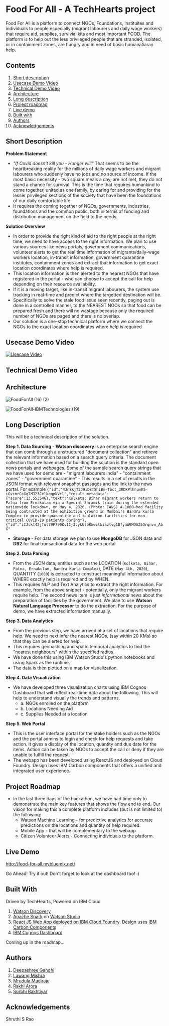 # Food For All - A TechHearts project

Food For All is a platform to connect NGOs, Foundations, Instituites and individuals to people especially (migrant labourers and daily wage workers) that require aid, supplies, survivial kits and most important FOOD. The platform is to help out the less privileged people that are stranded, isolated, or in containment zones, are hungry and in need of basic humanatiaran help. 

## Contents

1. [Short description](#short-description)
2. [Usecase Demo Video](#usecase-demo-video)
3. [Technical Demo Video](#technical-demo-video)
4. [Architecture](#architecture)
5. [Long description](#long-description)
6. [Project roadmap](#project-roadmap)
7. [Live demo](#live-demo)
8. [Built with](#built-with)
9. [Authors](#authors)
10. [Acknowledgements](#acknowledgements)

## Short Description 

  **Problem Statement**
  - _"If Covid doesn't kill you - Hunger will"_ That seems to be the heartbreaking reality for the millions of daily wage workers and migrant labourers who suddenly have no jobs and no source of income. If the most basic necessity - two square meals a day, are not met, they do not stand a chance for survival. This is the time that requires humankind to come together, united as one family, by caring for and providing for the lesser privileged sections of the society that have been the foundations of our daily comfortable life.
 - It requires the coming together of NGOs, governments, industries, foundations and the common public, both in terms of funding and distribution management on the field to the needy.
  
 **Solution Overview**
 - In order to provide the right kind of aid to the right people at the right time, we need to have access to the right information. We plan to use various sources like news portals, government communications, volunteer alerts to get the real time information of migrants/daily-wage workers location, in-transit information, government quarantine institutes, containment zones and extract that information to get exact location coordinates where help is required. 
- This location information is then alerted to the nearest NGOs that have registered in the portal - who can choose to accept the call for help depending on their resource availability. 
- If it is a moving target, like in-transit migrant labourers, the system use tracking in real-time and predict where the targetted destination will be. 
- Specifically to solve the stale food issue seen recently, paging out is done in a controlled manner, to the NEAREST NGOs so that food can be prepared fresh and there will no wastage because only the required number of NGOs are paged and there is no overlap.
- Our solution is a one-stop technical platform where we connect the NGOs to the exact location coordinates where help is required

## Usecase Demo Video
[![Usecase Video](https://user-images.githubusercontent.com/26574170/83936366-b20e0e80-a7e0-11ea-8a26-70ab96613b2d.png)](https://www.youtube.com/watch?v=ipGtl8ZZUMc&feature=youtu.be)

## Technical Demo Video

## Architecture
![FoodForAll (16) (2)](https://user-images.githubusercontent.com/26574170/83896952-8e13e400-a772-11ea-92c0-1245ff285ae6.png)

![FoodForAll-IBMTechnologies (19)](https://user-images.githubusercontent.com/26574170/83896924-83f1e580-a772-11ea-9217-32a930118474.png)

## Long Description
This will be a technical description of the solution.

**Step 1. Data Sourcing** 
    - **Watson discovery** is an enterprise search engine that can comb through a unstructured "document collection" and retireve the relevant information based on a search query criteria. The document collection that we have used for building the solution is the standard open news portals and webpages. Some of the sample search query strings that we have used for demo are 
       - "migrant labourers india"
       - "containment zones"
       - "government quarantine"
    -  This results in a set of results in the JSON format with relevant snapshot passages and the link to the news portal.
For example
 `{"id":"43n8kjT2J9iDSfShiBm-Tbct_3RDKPlhhuvK5-iGvimrGsGq7MJ23CelkoqpNVcl","result_metadata":{"score":13.553546},"text":"Kolkata: Bihar migrant workers return to Patna from Ernakulam via a Special Shramik train during the extended nationwide lockdown, on May 4, 2020. (Photo: IANS) A 1000-bed facility being contructed at the exhibition ground in Mumbai's Bandra Kurla Complex to provide quarantine and isolation facilities for non-critical COVID-19 patients during"},{"id":"iIJskt42jTul79P790Kv11j3cykUlb8kwzlkiaztvg1DfyaW9MOAZ5Qrqnvn_AbG"`
 
  - **Storage** - For data storage we plan to use **MongoDB** for JSON data and **DB2** for final transactional data for the web portal.
  
**Step 2. Data Parsing** 
   - From the JSON data, entities such as the LOCATION (`Kolkota, Bihar, Patna, Ernakulam, Bandra Kurla Complex`), DATE (`May 4th, 2020`), QUANTITY (`1000`) is extracted to construct meaningful information about WHERE exactly help is required and by WHEN. 
   - This requires NLP and Text Analytics to extract the right information. For example, from the above snippet - potentially, only the migrant workers require help. The second news item is just _informational_ news about the preparation of facilities by the government.  We plan to use **Watson Natural Language Processor** to do the extraction. For the purpose of demo, we have extracted information manually.
   
**Step 3. Data Analytics**
   - From the previous step, we have arrived at a set of locations that require help. We need to next infer the nearest NGOs, (say within 20 KMs) so that they can be alerted for help.
   - This requires geohashing and spatio temporal analytics to find the "nearest neighbours" within the specified radius.
   - We have done this using IBM Watson Studo's python notebooks and using Spark as the runtime.
   - The data is then plotted on a map for visualization.
  
 **Step 4. Data Visualization**
  - We have developed three visualization charts using IBM Cognos Dashboard that will reflect real-time data about the following. This will help to understand visually the trends and patterns.
     - a. NGOs enrolled on the platform
     - b. Locations Needing Aid
     - c. Supplies Needed at a location
   
 **Step 5. Web Portal**
 - This is the user interface portal for the stake holders such as the NGOs and the portal admins to login and check for help requests and take action. It gives a display of the location, quantity and due date for the items. Action can be taken by NGOs to accept the call or deny if they are unable to fulfill the request.
 - The webapp has been developed using ReactJS and deployed on Cloud Foundry. Design uses IBM Carbon components that offers a unified and integrated user experience. 
 
   
## Project Roadmap
 - In the last three days of the hackathon, we have had time only to demonstrate the main key features that shows the flow end to end. Our vision for making this a complete platform includes (but is not limited to) the following:
   - Watson Machine Learning - for predictive analytics for accurate predictions on the locations and quantity of help required.
   - Mobile App - that will be complementary to the webapp
   - Citizen Volunteer Alerts - Connecting individuals to the platform. 

## Live Demo

http://food-for-all.mybluemix.net/

Go Ahead! Try it out! Don't forget to look at the dashboard too! :) 

## Built With

Driven by TechHearts, Powered on IBM Cloud
1. [Watson Discovery](https://cloud.ibm.com/catalog/services/discovery?location=eu-gb)
2. [Apache Spark](https://spark.apache.org/) on [Watson Studio](https://cloud.ibm.com/catalog/services/watson-studio) 
3. [React JS Web App deployed on IBM Cloud Foundry](https://www.cloudfoundry.org/the-foundry/ibm-cloud-foundry/#). Design uses [IBM Carbon Components](https://www.carbondesignsystem.com/tutorial/react/overview) 
4. [IBM Cognos Dashboard](https://cloud.ibm.com/catalog/services/ibm-cognos-dashboard-embedded)

Coming up in the roadmap...


## Authors
1. [Deepashree Gandhi](https://github.com/deepashreeraghu)
2. [Lawang Mishra](https://github.com/lawmishr)
3. [Mrudula Madiraju](https://github.com/mrmadira)
4. [Rakhi Arora](https://github.com/rakharor)
5. [Surbhi Bakhtiyar](https://github.com/surbhibakhtiyar)

## Acknowledgements
Shruthi S Rao

